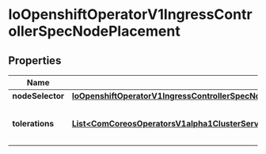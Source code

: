 
# IoOpenshiftOperatorV1IngressControllerSpecNodePlacement

## Properties
Name | Type | Description | Notes
------------ | ------------- | ------------- | -------------
**nodeSelector** | [**IoOpenshiftOperatorV1IngressControllerSpecNodePlacementNodeSelector**](IoOpenshiftOperatorV1IngressControllerSpecNodePlacementNodeSelector.md) |  |  [optional]
**tolerations** | [**List&lt;ComCoreosOperatorsV1alpha1ClusterServiceVersionSpecInstallSpecSpecTemplateSpecTolerations&gt;**](ComCoreosOperatorsV1alpha1ClusterServiceVersionSpecInstallSpecSpecTemplateSpecTolerations.md) | tolerations is a list of tolerations applied to ingress controller deployments.   The default is an empty list.   See https://kubernetes.io/docs/concepts/configuration/taint-and-toleration/ |  [optional]



